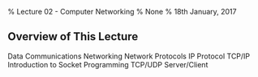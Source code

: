 % Lecture 02 - Computer Networking
% None
% 18th January, 2017

Overview of This Lecture
------------------------


Data Communications
Networking
Network Protocols
IP Protocol
TCP/IP
Introduction to Socket Programming
TCP/UDP Server/Client


